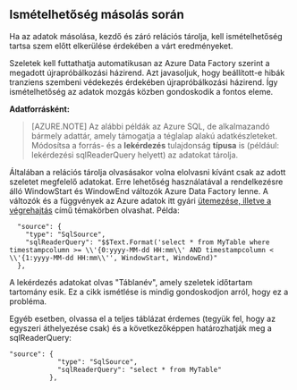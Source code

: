 ## <a name="repeatability-during-copy"></a>Ismételhetőség másolás során

Ha az adatok másolása, kezdő és záró relációs tárolja, kell ismételhetőség tartsa szem előtt elkerülése érdekében a várt eredményeket. 

Szeletek kell futtathatja automatikusan az Azure Data Factory szerint a megadott újrapróbálkozási házirend. Azt javasoljuk, hogy beállított-e hibák tranziens szembeni védekezés érdekében újrapróbálkozási házirend. Így ismételhetőség az adatok mozgás közben gondoskodik a fontos eleme. 

**Adatforrásként:**

> [AZURE.NOTE] Az alábbi példák az Azure SQL, de alkalmazandó bármely adattár, amely támogatja a téglalap alakú adatkészleteket. Módosítsa a forrás- és a **lekérdezés** tulajdonság **típusa** is (például: lekérdezési sqlReaderQuery helyett) az adatokat tárolja.   

Általában a relációs tárolja olvasásakor volna elolvasni kívánt csak az adott szeletet megfelelő adatokat. Erre lehetőség használatával a rendelkezésre álló WindowStart és WindowEnd változók Azure Data Factory lenne. A változók és a függvények az Azure adatok itt gyári [ütemezése, illetve a végrehajtás](../articles/data-factory/data-factory-scheduling-and-execution.md) című témakörben olvashat. Példa: 
    
      "source": {
        "type": "SqlSource",
        "sqlReaderQuery": "$$Text.Format('select * from MyTable where timestampcolumn >= \\'{0:yyyy-MM-dd HH:mm\\' AND timestampcolumn < \\'{1:yyyy-MM-dd HH:mm\\'', WindowStart, WindowEnd)"
      },

A lekérdezés adatokat olvas "Táblanév", amely szeletek időtartam tartomány esik. Ez a cikk ismétlése is mindig gondoskodjon arról, hogy ez a probléma. 

Egyéb esetben, olvassa el a teljes táblázat érdemes (tegyük fel, hogy az egyszeri áthelyezése csak) és a következőképpen határozhatják meg a sqlReaderQuery:

    
    "source": {
                "type": "SqlSource",
                "sqlReaderQuery": "select * from MyTable"
              },
    
